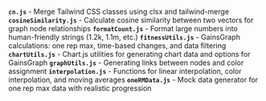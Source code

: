 **`cn.js`** - Merge Tailwind CSS classes using clsx and tailwind-merge
**`cosineSimilarity.js`** - Calculate cosine similarity between two vectors for graph node relationships
**`formatCount.js`** - Format large numbers into human-friendly strings (1.2k, 1.1m, etc.)
**`fitnessUtils.js`** - GainsGraph calculations: one rep max, time-based changes, and data filtering
**`chartUtils.js`** - Chart.js utilities for generating chart data and options for GainsGraph
**`graphUtils.js`** - Generating links between nodes and color assignment
**`interpolation.js`** - Functions for linear interpolation, color interpolation, and moving averages
**`oneRMData.js`** - Mock data generator for one rep max data with realistic progression
